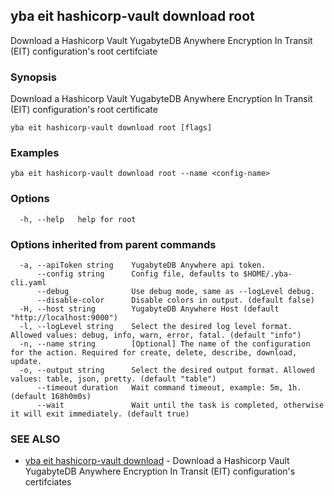 ## yba eit hashicorp-vault download root

Download a Hashicorp Vault YugabyteDB Anywhere Encryption In Transit (EIT) configuration's root certifciate

### Synopsis

Download a Hashicorp Vault YugabyteDB Anywhere Encryption In Transit (EIT) configuration's root certificate

```
yba eit hashicorp-vault download root [flags]
```

### Examples

```
yba eit hashicorp-vault download root --name <config-name>
```

### Options

```
  -h, --help   help for root
```

### Options inherited from parent commands

```
  -a, --apiToken string    YugabyteDB Anywhere api token.
      --config string      Config file, defaults to $HOME/.yba-cli.yaml
      --debug              Use debug mode, same as --logLevel debug.
      --disable-color      Disable colors in output. (default false)
  -H, --host string        YugabyteDB Anywhere Host (default "http://localhost:9000")
  -l, --logLevel string    Select the desired log level format. Allowed values: debug, info, warn, error, fatal. (default "info")
  -n, --name string        [Optional] The name of the configuration for the action. Required for create, delete, describe, download, update.
  -o, --output string      Select the desired output format. Allowed values: table, json, pretty. (default "table")
      --timeout duration   Wait command timeout, example: 5m, 1h. (default 168h0m0s)
      --wait               Wait until the task is completed, otherwise it will exit immediately. (default true)
```

### SEE ALSO

* [yba eit hashicorp-vault download](yba_eit_hashicorp-vault_download.md)	 - Download a Hashicorp Vault YugabyteDB Anywhere Encryption In Transit (EIT) configuration's certifciates

